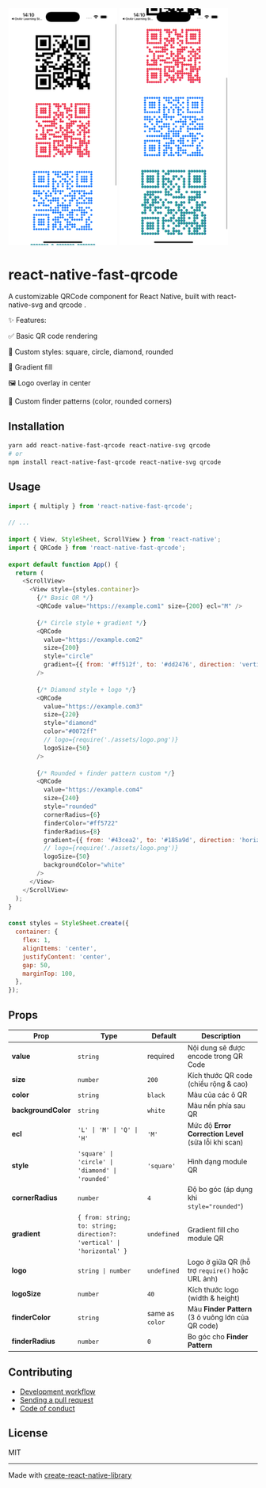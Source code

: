 <img src="./example_1.png" width="220" />
<img src="./example_2.png" width="220" />

# react-native-fast-qrcode

A customizable QRCode component for React Native, built with react-native-svg
and qrcode
.

✨ Features:

✅ Basic QR code rendering

🎨 Custom styles: square, circle, diamond, rounded

🌈 Gradient fill

🖼️ Logo overlay in center

🎯 Custom finder patterns (color, rounded corners)

## Installation

```sh
yarn add react-native-fast-qrcode react-native-svg qrcode
# or
npm install react-native-fast-qrcode react-native-svg qrcode

```

## Usage

```js
import { multiply } from 'react-native-fast-qrcode';

// ...

import { View, StyleSheet, ScrollView } from 'react-native';
import { QRCode } from 'react-native-fast-qrcode';

export default function App() {
  return (
    <ScrollView>
      <View style={styles.container}>
        {/* Basic QR */}
        <QRCode value="https://example.com1" size={200} ecl="M" />

        {/* Circle style + gradient */}
        <QRCode
          value="https://example.com2"
          size={200}
          style="circle"
          gradient={{ from: '#ff512f', to: '#dd2476', direction: 'vertical' }}
        />

        {/* Diamond style + logo */}
        <QRCode
          value="https://example.com3"
          size={220}
          style="diamond"
          color="#0072ff"
          // logo={require('./assets/logo.png')}
          logoSize={50}
        />

        {/* Rounded + finder pattern custom */}
        <QRCode
          value="https://example.com4"
          size={240}
          style="rounded"
          cornerRadius={6}
          finderColor="#ff5722"
          finderRadius={8}
          gradient={{ from: '#43cea2', to: '#185a9d', direction: 'horizontal' }}
          // logo={require('./assets/logo.png')}
          logoSize={50}
          backgroundColor="white"
        />
      </View>
    </ScrollView>
  );
}

const styles = StyleSheet.create({
  container: {
    flex: 1,
    alignItems: 'center',
    justifyContent: 'center',
    gap: 50,
    marginTop: 100,
  },
});
```

## Props

| Prop                | Type                                                                   | Default         | Description                                          |
| ------------------- | ---------------------------------------------------------------------- | --------------- | ---------------------------------------------------- |
| **value**           | `string`                                                               | required        | Nội dung sẽ được encode trong QR Code                |
| **size**            | `number`                                                               | `200`           | Kích thước QR code (chiều rộng & cao)                |
| **color**           | `string`                                                               | `black`         | Màu của các ô QR                                     |
| **backgroundColor** | `string`                                                               | `white`         | Màu nền phía sau QR                                  |
| **ecl**             | `'L' \| 'M' \| 'Q' \| 'H'`                                             | `'M'`           | Mức độ **Error Correction Level** (sửa lỗi khi scan) |
| **style**           | `'square' \| 'circle' \| 'diamond' \| 'rounded'`                       | `'square'`      | Hình dạng module QR                                  |
| **cornerRadius**    | `number`                                                               | `4`             | Độ bo góc (áp dụng khi `style="rounded"`)            |
| **gradient**        | `{ from: string; to: string; direction?: 'vertical' \| 'horizontal' }` | `undefined`     | Gradient fill cho module QR                          |
| **logo**            | `string \| number`                                                     | `undefined`     | Logo ở giữa QR (hỗ trợ `require()` hoặc URL ảnh)     |
| **logoSize**        | `number`                                                               | `40`            | Kích thước logo (width & height)                     |
| **finderColor**     | `string`                                                               | same as `color` | Màu **Finder Pattern** (3 ô vuông lớn của QR code)   |
| **finderRadius**    | `number`                                                               | `0`             | Bo góc cho **Finder Pattern**                        |

## Contributing

- [Development workflow](CONTRIBUTING.md#development-workflow)
- [Sending a pull request](CONTRIBUTING.md#sending-a-pull-request)
- [Code of conduct](CODE_OF_CONDUCT.md)

## License

MIT

---

Made with [create-react-native-library](https://github.com/callstack/react-native-builder-bob)
